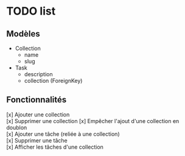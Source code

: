 # TODO list

## Modèles

- Collection
  - name
  - slug
- Task
  - description
  - collection (ForeignKey)

## Fonctionnalités

[x] Ajouter une collection  
[x] Supprimer une collection
[x] Empêcher l'ajout d'une collection en doublon  
[x] Ajouter une tâche (reliée à une collection)  
[x] Supprimer une tâche  
[x] Afficher les tâches d'une collection
